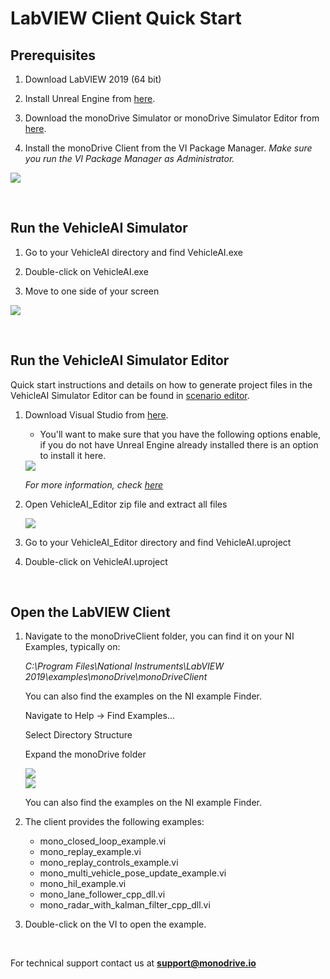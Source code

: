 # LabVIEW Client Quick Start

## Prerequisites 

1. Download LabVIEW 2019 (64 bit) 

2. Install Unreal Engine from [here](https://www.unrealengine.com/en-US/).

3. Download the monoDrive Simulator or monoDrive Simulator Editor from [here](https://www.monodrive.io/register).

4. Install the monoDrive Client from the VI Package Manager. *Make sure you run the VI Package Manager as Administrator.*

<div class="img_container">
    <img class='lg_img' src="https://github.com/monoDriveIO/documentation/raw/master/docs/LV_client/quick_start_img/prereq.png"/>
</div>

<p>&nbsp;</p>


## Run the VehicleAI Simulator

1. Go to your VehicleAI directory and find VehicleAI.exe

2. Double-click on VehicleAI.exe

3. Move to one side of your screen

<div class="img_container">
    <img class='lg_img' src="https://github.com/monoDriveIO/documentation/raw/master/docs/LV_client/quick_start_img/runVehicleAI.png"/>
</div>

<p>&nbsp;</p>


## Run the VehicleAI Simulator Editor
Quick start instructions and details on how to generate project files in the VehicleAI Simulator Editor can be found in [scenario editor](Scenario_editor.md).

1. Download Visual Studio from [here](https://visualstudio.microsoft.com/).

    - You'll want to make sure that you have the following options enable, if you do not have Unreal Engine already installed there is an option to install it here.

    <div class="img_container">
    <img class='wide_img' src="https://github.com/monoDriveIO/documentation/raw/master/docs/LV_client/quick_start_img/c++.png"/>
    </div>

    *For more information, check [here](https://docs.unrealengine.com/en-US/Programming/Development/VisualStudioSetup/index.html)*

2. Open VehicleAI_Editor zip file and extract all files

    <div class="img_container">
    <img class='lg_img' src="https://github.com/monoDriveIO/documentation/raw/master/docs/LV_client/quick_start_img/sensor_editor_extract.png"/>
    </div>

3. Go to your VehicleAI_Editor directory and find VehicleAI.uproject

4. Double-click on VehicleAI.uproject

<p>&nbsp;</p>

## Open the LabVIEW Client

1. Navigate to the monoDriveClient folder, you can find it on your NI Examples, typically on:

    *C:\Program Files\National Instruments\LabVIEW 2019\examples\monoDrive\monoDriveClient* 

    You can also find the examples on the NI example Finder.

    Navigate to Help -> Find Examples...

    Select Directory Structure

    Expand the monoDrive folder


    <div class="img_container">
    <img class='lg_img' src="https://github.com/monoDriveIO/documentation/raw/master/docs/LV_client/quick_start_img/find_examples.png"/>
    </div>

    <div class="img_container">
    <img class='lg_img' src="https://github.com/monoDriveIO/documentation/raw/master/docs/LV_client/quick_start_img/find_examples2.png"/>
    </div>


    You can also find the examples on the NI example Finder.

2. The client provides the following examples:

    - mono_closed_loop_example.vi
    - mono_replay_example.vi
    - mono_replay_controls_example.vi
    - mono_multi_vehicle_pose_update_example.vi
    - mono_hil_example.vi
    - mono_lane_follower_cpp_dll.vi
    - mono_radar_with_kalman_filter_cpp_dll.vi

3. Double-click on the VI to open the example.


<p>&nbsp;</p>


For technical support contact us at <b>support@monodrive.io</b>
<p>&nbsp;</p>

